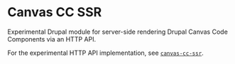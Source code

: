 # Canvas CC SSR

Experimental Drupal module for server-side rendering Drupal Canvas Code
Components via an HTTP API.

For the experimental HTTP API implementation, see
[`canvas-cc-ssr`](https://github.com/balintbrews/canvas-cc-ssr).
